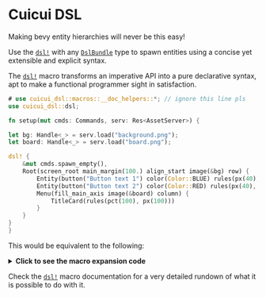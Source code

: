 # Cuicui DSL

Making bevy entity hierarchies will never be this easy!

Use the [`dsl!`] with any [`DslBundle`] type to spawn entities using a
concise yet extensible and explicit syntax.

The [`dsl!`] macro transforms an imperative API into a pure declarative syntax,
apt to make a functional programmer sight in satisfaction.

```rust
# use cuicui_dsl::macros::__doc_helpers::*; // ignore this line pls
use cuicui_dsl::dsl;

fn setup(mut cmds: Commands, serv: Res<AssetServer>) {

let bg: Handle<_> = serv.load("background.png");
let board: Handle<_> = serv.load("board.png");

dsl! {
    &mut cmds.spawn_empty(),
    Root(screen_root main_margin(100.) align_start image(&bg) row) {
        Entity(button("Button text 1") color(Color::BLUE) rules(px(40), pct(100)))
        Entity(button("Button text 2") color(Color::RED) rules(px(40), pct(100)))
        Menu(fill_main_axis image(&board) column) {
            TitleCard(rules(pct(100), px(100)))
        }
    }
}
}
```

This would be equivalent to the following:

<details><summary><b>Click to see the macro expansion code</b></summary>

```rust
# use cuicui_dsl::macros::__doc_helpers::*;
fn setup(mut cmds: Commands, serv: Res<AssetServer>) {

let bg = serv.load("background.png");
let board = serv.load("board.png");

let mut x = <Dsl>::default();
x.named("Root");
x.screen_root();
x.main_margin(100.);
x.align_start();
x.image(&bg);
x.row();
x.node(&mut cmds.spawn_empty(), |cmds| {
    let mut x = <Dsl>::default();
    let leaf_cmd = &mut cmds.spawn_empty();
    x.button("Button text 1");
    x.color(Color::BLUE);
    x.rules(px(40), pct(100));
    x.insert(leaf_cmd);

    let mut x = <Dsl>::default();
    let leaf_cmd = &mut cmds.spawn_empty();
    x.button("Button text 2");
    x.color(Color::RED);
    x.rules(px(40), pct(100));
    x.insert(leaf_cmd);

    let mut x = <Dsl>::default();
    let node_cmd = &mut cmds.spawn_empty();
    x.named("Menu");
    x.fill_main_axis();
    x.image(&board);
    x.column();
    x.node(node_cmd, |cmds| {
        let mut x = <Dsl>::default();
        let leaf_cmd = &mut cmds.spawn_empty();
        x.named("TitleCard");
        x.rules(pct(100), px(100));
        x.insert(leaf_cmd);
    });
});
}
```

</details>

Check the [`dsl!`] macro documentation for a very detailed rundown of what it
is possible to do with it.

[`dsl!`]: https://docs.rs/cuicui_dsl/latest/cuicui_dsl/macro.dsl.html
[`DslBundle`]: https://docs.rs/cuicui_dsl/latest/cuicui_dsl/trait.DslBundle.html
